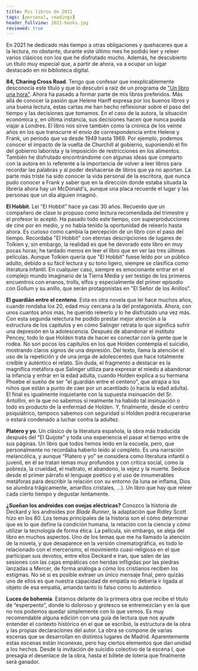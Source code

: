 ```yaml
---
title: Mis libros de 2021
tags: [personal, readings]
header_fullview: 2021-books.jpg
reviewed: true
---
```

En 2021 he dedicado más tiempo a otras obligaciones y quehaceres que a la lectura, no obstante, durante este último mes he podido leer y releer varios clásicos con los que he disfrutado mucho. Además, he descubierto un título muy especial que, a partir de ahora, va a ocupar un lugar destacado en mi biblioteca digital.<!-- excerpt-end -->

**84, Charing Cross Road**. Tengo que confesar que inexplicablemente desconocía este título y que lo descubrí a raíz de un programa de ["Un libro una hora"](https://play.cadenaser.com/audio/1636714662095/). Ahora ha pasado a formar parte de mis libros preferidos. Más allá de conocer la pasión que Helene Hanff expresa por los buenos libros y una buena lectura, estas cartas me han hecho reflexionar sobre el paso del tiempo y las decisiones que tomamos. En el caso de la autora, la situación económica y, en última instancia, sus decisiones hacen que nunca pueda viajar a Londres. El libro nos sirve también como la crónica de los veinte años en los que transcurre el envío de correspondencia entre Helene y Frank, un período que va desde 1949 hasta 1969. Por ejemplo, podemos conocer el impacto de la vuelta de Churchill al gobierno, suponiendo el fin del gobierno laborista y la imposición de restricciones en los alimentos. También he disfrutado encontrándome con algunas ideas que comparto con la autora en lo referente a la importancia de volver a leer libros para recordar las palabras y al poder deshacerse de libros que ya no aportan. La parte más triste ha sido conocer la vida personal de la escritora, que nunca pudo conocer a Frank y saber que en la dirección donde estaba situada la librería ahora hay un McDonald's, aunque una placa recuerde el lugar y las personas que un día alguien imaginó.

**El Hobbit**. Leí “El Hobbit” hace ya casi 30 años. Recuerdo que un compañero de clase lo propuso como lectura recomendada del trimestre y el profesor lo aceptó. Ha pasado todo este tiempo, con superproducciones de cine por en medio, y no había tenido la oportunidad de releerlo hasta ahora. Es curioso como cambia la percepción de un libro con el paso del tiempo. Recordaba "El Hobbit" con eternas descripciones de lugares de Tolkien y, sin embargo, la realidad es que he devorado este libro en muy pocas horas; he tardado menos en leer el libro que en ver las tres últimas películas. Aunque Tolkien quería que "El Hobbit" fuese leído por un público adulto, debido a su fácil lectura y su tono ligero, siempre se clasifica como literatura infantil. En cualquier caso, siempre es emocionante entrar en el complejo mundo imaginario de la Tierra Media y ser testigo de los primeros encuentros con enanos, trolls, elfos y especialmente del primer episodio con Gollum y su anillo, que serán protagonistas en "El Señor de los Anillos".

**El guardián entre el centeno**. Esta es otra novela que leí hace muchos años, cuando rondaba los 20, edad muy cercana a la del protagonista. Ahora, con unos cuantos años más, he querido releerlo y lo he disfrutado una vez más. Con esta segunda relectura he podido prestar mejor atención a la estructura de los capítulos y en cómo Salinger retrata lo que significa sufrir una depresión en la adolescencia. Después de abandonar el instituto Pencey, todo lo que Holden trata de hacer es conectar con la gente que le rodea. No son pocos los capítulos en los que Holden contempla el suicidio, mostrando claros signos de una depresión. Del texto, llama la atención el uso de la repetición y de una jerga de adolescentes que hace totalmente creíble y auténtico el relato. Sin duda, el fragmento a destacar es la magnífica metáfora que Salinger utiliza para expresar el miedo a abandonar la infancia y entrar en la edad adulta, cuando Holden explica a su hermana Phoebe el sueño de ser "el guardián entre el centeno", que atrapa a los niños que están a punto de caer por un acantilado (o hacia la edad adulta). El final es igualmente inquietante con la supuesta insinuación del Sr. Antollini, en la que no sabemos si realmente ha habido tal insinuación o todo es producto de la enfermad de Holden. Y, finalmente, desde el centro psiquiátrico, tampoco sabemos con seguridad si Holden podrá recuperarse o estará condenado a luchar contra la adultez.

**Platero y yo**. Un clásico de la literatura española, la obra más traducida después del “El Quijote” y toda una experiencia el pasar el tiempo entre de sus páginas. Un libro que todos hemos leído en la escuela, pero, que personalmente no recordaba haberlo leído al completo. Es una narración melancólica, y aunque “Platero y yo” se considera como literatura infantil o juvenil, en él se tratan temas muy profundos y con crítica social, como la pobreza, la crueldad, el maltrato, el abandono, la vejez y la muerte. Seduce desde el primer párrafo el lenguaje poético y el uso de innumerables metáforas para describir la relación con su entorno (la luna se inflama, Dios se alumbra trágicamente, amarillos cristales, …). Un libro que hay que releer cada cierto tiempo y degustar lentamente.

**¿Sueñan los androides con ovejas eléctricas?** Conozco la historia de Deckard y los androides por _Blade Runner_, la adaptación que Ridley Scott hizo en los 80. Los temas principales de la historia son el cómo determinar que es lo que define la condición humana, la relación con la ciencia y cómo utilizar la tecnología de forma ética. La película, sin embargo, se aleja del libro en muchos aspectos. Uno de los temas que me ha llamado la atención de la novela, y que desaparece en la versión cinematográfica, es todo lo relacionado con el mercerismo, el movimiento cuasi-religioso en el que participan sus devotos, entre ellos Deckard e Iran, que salen de las sesiones con las cajas empáticas con heridas infligidas por las piedras lanzadas a Mercer, de forma análoga a cómo los cristianos reciben los estigmas. No sé si es posible extraer un único mensaje final, pero quizás uno de ellos es que nuestra capacidad de empatía no debería ir ligada al objeto de esa empatía, amando tanto lo falso como lo auténtico.

**Luces de bohemia**. Estamos delante de la primera obra que recibe el titulo de “esperpento”, donde lo doloroso y grotesco se entremezclan y en la que no nos podemos quedar simplemente con lo que vemos. Es muy recomendable alguna edición con una guía de lectura que nos ayude entender el contexto histórico en el que se escribió, la estructura de la obra y las propias declaraciones del autor. La obra se compone de varias escenas que se desarrollan en distintos lugares de Madrid. Aparentemente estas escenas están inconexas, pero hay ciertos elementos que dan unidad a los hechos. Desde la invitación de suicidio colectivo de la escena I, que presagia el desenlace de la obra, hasta el billete de lotería que finalmente será ganador.
